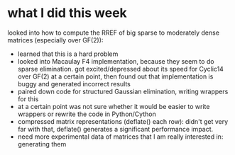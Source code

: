 

# what I did this week

looked into how to compute the RREF of big sparse to moderately dense matrices (especially over GF(2)): 

* learned that this is a hard problem 
* looked into Macaulay F4 implementation, because they seem to do sparse elimination. got excited/depressed about its speed for Cyclic14 over GF(2) at a certain point, then found out that implementation is buggy and generated incorrect results 
* paired down code for structured Gaussian elimination, writing wrappers for this 
* at a certain point was not sure whether it would be easier to write wrappers or rewrite the code in Python/Cython 
* compressed matrix representations (deflate() each row): didn't get very far with that, deflate() generates a significant performance impact. 
* need more experimental data of matrices that I am really interested in: generating them 